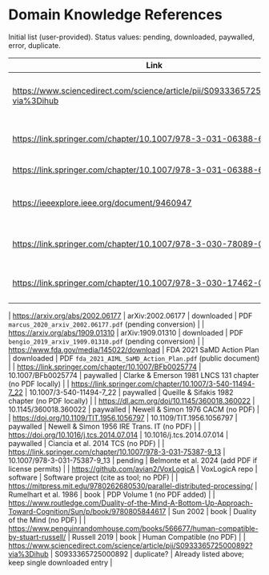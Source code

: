 # Domain Knowledge References

Initial list (user-provided). Status values: pending, downloaded, paywalled, error, duplicate.

| Link | DOI/Identifier | Status | Notes |
|------|----------------|--------|-------|
| https://www.sciencedirect.com/science/article/pii/S0933365725000892?via%3Dihub | S0933365725000892 | downloaded | PDF present; converted as `1-s2.0-S0933365725000892-main.converted.md` |
| https://link.springer.com/chapter/10.1007/978-3-031-06388-6_14 | 10.1007/978-3-031-06388-6_14 | downloaded | PDF present; converted as `978-3-031-06388-6_14.converted.md` |
| https://link.springer.com/chapter/10.1007/978-3-031-06388-6_14 | 10.1007/978-3-031-06388-6_14 | duplicate | Duplicate entry from list |
| https://ieeexplore.ieee.org/document/9460947 | IEEE 9460947 | access_blocked | IEEE page returned access rejection; requires institutional login |
| https://link.springer.com/chapter/10.1007/978-3-030-78089-0_12 | 10.1007/978-3-030-78089-0_12 | downloaded | PDF present; converted as `978-3-030-78089-0_12.converted.md` |
| https://link.springer.com/chapter/10.1007/978-3-030-17462-0_16 | 10.1007/978-3-030-17462-0_16 | downloaded | PDF present; converted as `978-3-030-17462-0_16.converted.md` |

| https://arxiv.org/abs/2002.06177 | arXiv:2002.06177 | downloaded | PDF `marcus_2020_arxiv_2002.06177.pdf` (pending conversion) |
| https://arxiv.org/abs/1909.01310 | arXiv:1909.01310 | downloaded | PDF `bengio_2019_arxiv_1909.01310.pdf` (pending conversion) |
| https://www.fda.gov/media/145022/download | FDA 2021 SaMD Action Plan | downloaded | PDF `fda_2021_AIML_SaMD_Action_Plan.pdf` (public document) |
| https://link.springer.com/chapter/10.1007/BFb0025774 | 10.1007/BFb0025774 | paywalled | Clarke & Emerson 1981 LNCS 131 chapter (no PDF locally) |
| https://link.springer.com/chapter/10.1007/3-540-11494-7_22 | 10.1007/3-540-11494-7_22 | paywalled | Queille & Sifakis 1982 chapter (no PDF locally) |
| https://dl.acm.org/doi/10.1145/360018.360022 | 10.1145/360018.360022 | paywalled | Newell & Simon 1976 CACM (no PDF) |
| https://doi.org/10.1109/TIT.1956.1056797 | 10.1109/TIT.1956.1056797 | paywalled | Newell & Simon 1956 IRE Trans. IT (no PDF) |
| https://doi.org/10.1016/j.tcs.2014.07.014 | 10.1016/j.tcs.2014.07.014 | paywalled | Ciancia et al. 2014 TCS (no PDF) |
| https://link.springer.com/chapter/10.1007/978-3-031-75387-9_13 | 10.1007/978-3-031-75387-9_13 | pending | Belmonte et al. 2024 (add PDF if license permits) |
| https://github.com/avian2/VoxLogicA | VoxLogicA repo | software | Software project (cite as tool; no PDF) |
| https://mitpress.mit.edu/9780262680530/parallel-distributed-processing/ | Rumelhart et al. 1986 | book | PDP Volume 1 (no PDF added) |
| https://www.routledge.com/Duality-of-the-Mind-A-Bottom-Up-Approach-Toward-Cognition/Sun/p/book/9780805844617 | Sun 2002 | book | Duality of the Mind (no PDF) |
| https://www.penguinrandomhouse.com/books/566677/human-compatible-by-stuart-russell/ | Russell 2019 | book | Human Compatible (no PDF) |
| https://www.sciencedirect.com/science/article/pii/S0933365725000892?via%3Dihub |  S0933365725000892 | duplicate? | Already listed above; keep single downloaded entry |

